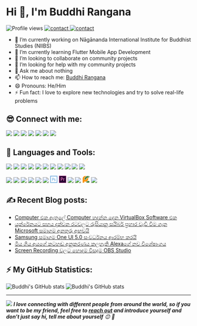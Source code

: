 <h1>Hi 👋, I'm Buddhi Rangana</h1> 

![Profile views](https://komarev.com/ghpvc/?username=buddhirangana&color=green)  <a href="https://t.me/buddhirangana"> ![contact](https://img.shields.io/badge/Contact%20me-On%20Telegram-blue) </a>
<a href="https://tecroom.lk">![contact](https://img.shields.io/badge/Visit%20Web-tecroom.lk-yellow) </a>

<!-- About me -->
- 🔭 I’m currently working on Nāgānanda International Institute for Buddhist Studies (NIIBS) 
- 🌱 I’m currently learning Flutter Mobile App Development
- 👯 I’m looking to collaborate on community projects
- 🤔 I’m looking for help with my community projects
- 💬 Ask me about nothing
- 📫 How to reach me: <a href="https://twitter.com/buddhirangana">Buddhi Rangana</a>
- 😄 Pronouns: He/Him
- ⚡ Fun fact: I love to explore new technologies and try to solve real-life problems

<!-- Connect with me -->
## 😎 Connect with me:

<p align="left">
<a href="https://twitter.com/buddhirangana" target="_blank"><code><img src="https://www.vectorlogo.zone/logos/twitter/twitter-tile.svg" width="5%"></code></a>
<a href="https://linkedin.com/in/buddhirangana" target="_blank"><code><img src="https://www.vectorlogo.zone/logos/linkedin/linkedin-tile.svg" width="5%"></code></a>
<a href="https://fb.com/buddhi.rangana.official" target="_blank"><code><img src="https://www.vectorlogo.zone/logos/facebook/facebook-tile.svg" width="5%"></code></a>
<a href="https://instagram.com/buddhirangana" target="_blank"><code><img src="https://www.vectorlogo.zone/logos/instagram/instagram-tile.svg" width="5%"></code></a>
<a href="https://github.com/buddhirangana" target="_blank"><code><img src="https://www.vectorlogo.zone/logos/github/github-tile.svg" width="5%"></code></a>
<a href="https://t.me/buddhirangana" target="_blank"><code><img src="https://www.vectorlogo.zone/logos/telegram/telegram-tile.svg" width="5%"></code></a>
<a href="https://youtube.com/c/tecroom" target="_blank"><code><img src="https://www.vectorlogo.zone/logos/youtube/youtube-tile.svg" width="5%"></code></a>
</p>

<!-- Languages and tools -->
## 🧰 Languages and Tools:

<a href="https://www.w3.org/html" target="_blank"><code><img width="4%" src="https://www.vectorlogo.zone/logos/w3_html5/w3_html5-icon.svg"></code></a>
<a href="https://www.w3.org/css" target="_blank"><code><img width="4%" src="https://www.vectorlogo.zone/logos/w3_css/w3_css-icon.svg"></code></a>
<a href="https://developer.mozilla.org/en-US/docs/Web/JavaScript" target="_blank"><code><img width="4%" src="https://www.vectorlogo.zone/logos/javascript/javascript-icon.svg"></code></a>
<a href="https://www.python.org" target="_blank"><code><img width="4%" src="https://www.vectorlogo.zone/logos/python/python-icon.svg"></code></a>
<a href="https://www.java.com" target="_blank"><code><img width="4%" src="https://www.vectorlogo.zone/logos/java/java-icon.svg"></code></a>
<a href="https://nodejs.org" target="_blank"><code><img width="4%" src="https://www.vectorlogo.zone/logos/nodejs/nodejs-icon.svg"></code></a>
<a href="https://jquery.com" target="_blank"><code><img width="4%" src="https://www.vectorlogo.zone/logos/jquery/jquery-icon.svg"></code></a>
<a href="https://angular.io" target="_blank"><code><img width="4%" src="https://www.vectorlogo.zone/logos/angular/angular-icon.svg"></code></a>
<a href="https://getbootstrap.com" target="_blank"><code><img width="4%" src="https://www.vectorlogo.zone/logos/getbootstrap/getbootstrap-icon.svg"></code></a>
<a href="https://www.php.net" target="_blank"><code><img width="4%" src="https://www.vectorlogo.zone/logos/php/php-icon.svg"></code></a>
<a href="https://www.mysql.com" target="_blank"><code><img width="4%" src="https://www.vectorlogo.zone/logos/mysql/mysql-icon.svg"></code></a>
    
<a href="https://wordpress.org" target="_blank"><code><img width="4%" src="https://www.vectorlogo.zone/logos/wordpress/wordpress-icon.svg"></code></a>
<a href="https://www.blogger.com" target="_blank"><code><img width="4%" src="https://www.vectorlogo.zone/logos/blogger/blogger-icon.svg"></code></a>
<a href="https://www.netlify.com" target="_blank"><code><img width="4%" src="https://www.vectorlogo.zone/logos/netlify/netlify-icon.svg"></code></a>
<a href="https://www.npmjs.com" target="_blank"><code><img width="4%" src="https://www.vectorlogo.zone/logos/npmjs/npmjs-icon.svg"></code></a>
<a href="https://flarum.org" target="_blank"><code><img width="4%" src="https://www.vectorlogo.zone/logos/flarum/flarum-icon.svg"></code></a>
<a href="https://bitnami.com" target="_blank"><code><img width="4%" src="https://www.vectorlogo.zone/logos/bitnami/bitnami-icon.svg"></code></a>
<a href="https://www.adobe.com/products/photoshop.html" target="_blank"><code><img width="4%" src="https://raw.githubusercontent.com/devicons/devicon/master/icons/photoshop/photoshop-line.svg"></code></a>
<a href="https://www.adobe.com/products/premiere.html" target="_blank"><code><img width="4%" src="https://raw.githubusercontent.com/devicons/devicon/master/icons/premierepro/premierepro-original.svg"></code></a>
<a href="https://www.canva.com" target="_blank"><code><img width="4%" src="https://www.vectorlogo.zone/logos/canva/canva-icon.svg"></code></a>
<a href="https://inkscape.org" target="_blank"><code><img width="4%" src="https://www.vectorlogo.zone/logos/inkscape/inkscape-icon.svg"></code></a>
<a href="https://www.jetbrains.com/pycharm" target="_blank"><code><img width="4%" src="https://raw.githubusercontent.com/devicons/devicon/master/icons/pycharm/pycharm-original.svg"></code></a>
<a href="https://code.visualstudio.com" target="_blank"><code><img width="4%" src="https://www.vectorlogo.zone/logos/visualstudio_code/visualstudio_code-icon.svg"></code></a>

## ✍ Recent Blog posts:

<!-- BLOG-POST-LIST:START -->
- [Computer එක ඇතුලේ Computer හදන්න දෙන VirtualBox Software එක](https://tecroom.lk/what-is-virtualbox-virtualization-software/)
- [යුක්රේනයට සහය දක්වන රටවලට රුසියානු සයිබර් ප්‍රහාර වැඩි වීම ගැන Microsoft සමාගම අනතුරු අඟවයි](https://tecroom.lk/microsoft-warns-increased-russian-cyberattacks-countries-supporting-ukraine/)
- [Samsung සමාගම One UI 5.0 සංවර්ධනය ආරම්භ කරයි](https://tecroom.lk/samsung-one-ui-5-0-development-begins-leak/)
- [මිය ගිය අයගේ කටහඬ අනුකරණය කලහැකි Alexaගේ නව විශේෂාංගය](https://tecroom.lk/amazon-alexa-feature-mimic-voice-dead-relative-ai/)
- [Screen Recording වලට හොදම විසදුම OBS Studio](https://tecroom.lk/the-best-solution-for-screen-recording-is-obs-studio/)
<!-- BLOG-POST-LIST:END -->

<!-- GitHub stats -->
## ⚡ My GitHub Statistics:

![Buddhi's GitHub stats](https://github-readme-stats.vercel.app/api?username=buddhirangana&count_private=true&show_icons=true&theme=algolia)
![Buddhi's GitHub stats](https://github-readme-stats.vercel.app/api/top-langs/?username=buddhirangana&layout=compact&langs_count=6&theme=algolia)
  
---
<img src="https://media.giphy.com/media/LnQjpWaON8nhr21vNW/giphy.gif" width="60"> <em><b>I love connecting with different people from around the world, so if you want to be my friend, feel free to <a href="https://twitter.com/buddhirangana">reach out</a> and introduce yourself and don’t just say hi, tell me about yourself</b> 😊 💜</em>
